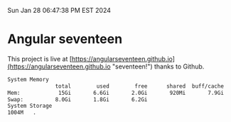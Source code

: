 Sun Jan 28 06:47:38 PM EST 2024

# Angular seventeen


This project is live at [https://angularseventeen.github.io](https://angularseventeen.github.io "seventeen!") thanks to Github.

```bash
System Memory
               total        used        free      shared  buff/cache   available
Mem:            15Gi       6.6Gi       2.0Gi       920Mi       7.9Gi       8.6Gi
Swap:          8.0Gi       1.8Gi       6.2Gi
System Storage
1004M	.
```
```bash
